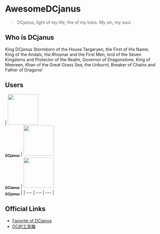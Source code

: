 # AwesomeDCjanus

> DCjanus, light of my life, fire of my loins. My sin, my soul.

## Who is DCjanus

King DCjonus Stormborn of the House Targaryen, the First of His Name, King of the Andals, the Rhoynar and the First Men, lord of the Seven Kingdoms and Protector of the Realm, Governor of Dragonstone, King of Meereen, Khan of the Great Grass Sea, the Unburnt, Breaker of Chains and Father of Dragons!

## Users

| [<img src="https://avatars0.githubusercontent.com/u/15802727?s=460&v=4" width="100px;"/><br /><sub><b>DCjanus</b></sub>](https://github.com/DCjanus) | 
[<img src="https://avatars1.githubusercontent.com/u/41549259?s=460&v=4" width="100px;"/><br /><sub><b>DCIanus</b></sub>](https://github.com/DCIanus) | 
[<img src="https://avatars1.githubusercontent.com/u/46739428?s=460&v=4" width="100px;"/><br /><sub><b>DCjonus</b></sub>](https://github.com/DCjonus) |
| --- | --- | --- |

## Official Links

- [Favorite of DCjanus](https://t.me/favorites_of_dcjanus)
- [DC的工具箱](https://blog.dcjanus.com/)
